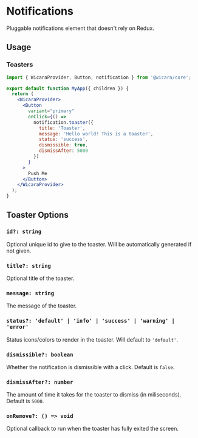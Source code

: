 # Notifications

Pluggable notifications element that doesn't rely on Redux.

## Usage

### Toasters

```jsx
import { WicaraProvider, Button, notification } from '@wicara/core';

export default function MyApp({ children }) {
  return (
    <WicaraProvider>
      <Button
        variant="primary"
        onClick={() =>
          notification.toaster({
            title: 'Toaster',
            message: 'Hello world! This is a toaster',
            status: 'success',
            dismissible: true,
            dismissAfter: 5000
          })
        }
      >
        Push Me
      </Button>
    </WicaraProvider>
  );
}
```

## Toaster Options

### `id?: string`

Optional unique id to give to the toaster. Will be automatically generated if not given.

### `title?: string`

Optional title of the toaster.

### `message: string`

The message of the toaster.

### `status?: 'default' | 'info' | 'success' | 'warning' | 'error'`

Status icons/colors to render in the toaster. Will default to `'default'`.

### `dismissible?: boolean`

Whether the notification is dismissible with a click. Default is `false`.

### `dismissAfter?: number`

The amount of time it takes for the toaster to dismiss (in miliseconds). Default is `5000`.

### `onRemove?: () => void`

Optional callback to run when the toaster has fully exited the screen.
